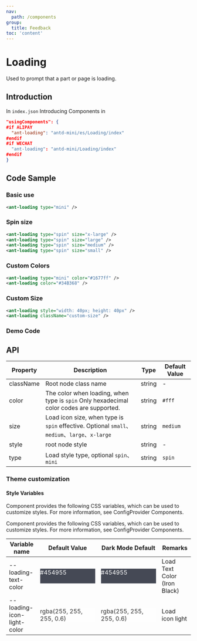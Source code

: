 ```yaml
---
nav:
  path: /components
group:
  title: Feedback
toc: 'content'
---
```


# Loading

Used to prompt that a part or page is loading.

## Introduction

In `index.json` Introducing Components in

```json
"usingComponents": {
#if ALIPAY
  "ant-loading": "antd-mini/es/Loading/index"
#endif
#if WECHAT
  "ant-loading": "antd-mini/Loading/index"
#endif
}
```

## Code Sample

### Basic use

```xml
<ant-loading type="mini" />
```

### Spin size

```xml
<ant-loading type="spin" size="x-large" />
<ant-loading type="spin" size="large" />
<ant-loading type="spin" size="medium" />
<ant-loading type="spin" size="small" />
```

### Custom Colors

```xml
<ant-loading type="mini" color="#1677ff" />
<ant-loading color="#34B368" />
```

### Custom Size

```xml
<ant-loading style="width: 40px; height: 40px" />
<ant-loading className="custom-size" />
```

### Demo Code

<code src='../../demo/pages/Loading/index' noChangeButton></code>

## API

| Property      | Description                                                                               | Type   | Default Value   |
| --------- | ---------------------------------------------------------------------------------- | ------ | -------- |
| className | Root node class name                                                                         | string | -        |
| color     | The color when loading, when type is `spin` Only hexadecimal color codes are supported.                           | string | `#fff`   |
| size      | Load icon size, when type is `spin` effective. Optional `small`、`medium`、`large`、`x-large` | string | `medium` |
| style     | root node style                                                                       | string | -        |
| type      | Load style type, optional `spin`、`mini`                                                  | string | `spin`   |

### Theme customization

#### Style Variables

Component provides the following CSS variables, which can be used to customize styles. For more information, see ConfigProvider Components.

Component provides the following CSS variables, which can be used to customize styles. For more information, see ConfigProvider Components.

| Variable name                     | Default Value                                                                                                                              | Dark Mode Default                                                                                                                      | Remarks                 |
| -------------------------- | ----------------------------------------------------------------------------------------------------------------------------------- | ----------------------------------------------------------------------------------------------------------------------------------- | -------------------- |
| --loading-text-color       | <div style="width: 150px; height: 40px; background-color: #454955; color: #ffffff;">#454955</div>                                   | <div style="width: 150px; height: 40px; background-color: #454955; color: #ffffff;">#454955</div>                                   | Load Text Color (Iron Black) |
| --loading-icon-light-color | <div style="width: 150px; height: 40px; background-color: rgba(255, 255, 255, 0.6); color: #333333;">rgba(255, 255, 255, 0.6)</div> | <div style="width: 150px; height: 40px; background-color: rgba(255, 255, 255, 0.6); color: #333333;">rgba(255, 255, 255, 0.6)</div> | Load icon light         |
